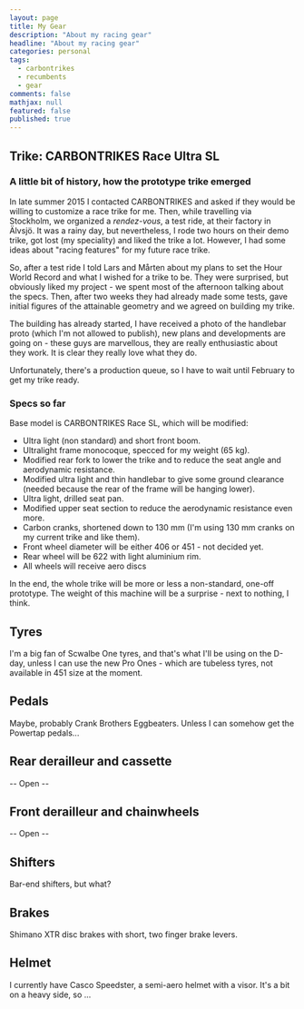 ```yaml
---
layout: page
title: My Gear
description: "About my racing gear"
headline: "About my racing gear"
categories: personal
tags: 
  - carbontrikes
  - recumbents
  - gear
comments: false
mathjax: null
featured: false
published: true
---
```


## Trike: CARBONTRIKES Race Ultra SL

### A little bit of history, how the prototype trike emerged

In late summer 2015 I contacted CARBONTRIKES and asked if they would be willing to customize a race trike for me. 
Then, while travelling via Stockholm, we organized a *rendez-vous*, a test ride, at their factory in Älvsjö.
It was a rainy day, but nevertheless, I rode two hours on their demo trike, got lost (my speciality) and liked the trike a lot.
However, I had some ideas about "racing features" for my future race trike.
 
So, after a test ride I told Lars and Mårten about my plans to set the Hour World Record and what I wished for a trike to be.
They were surprised, but obviously liked my project - we spent most of the afternoon talking about the specs. 
Then, after two weeks they had already made some tests, gave initial figures of the attainable geometry and we 
agreed on building my trike. 

The building has already started, I have received a photo of the handlebar proto (which I'm not allowed to publish),
new plans and developments are going on - these guys are marvellous, they are really enthusiastic about they work. 
It is clear they really love what they do. 

Unfortunately, there's a production queue, so I have to wait until February to get my trike ready.

### Specs so far

Base model is CARBONTRIKES Race SL, which will be modified:

* Ultra light (non standard) and short front boom.
* Ultralight frame monocoque, specced for my weight (65 kg).
* Modified rear fork to lower the trike and to reduce the seat angle and aerodynamic resistance.
* Modified ultra light and thin handlebar to give some ground clearance (needed because the rear of the frame will be hanging lower).
* Ultra light, drilled seat pan.
* Modified upper seat section to reduce the aerodynamic resistance even more.
* Carbon cranks, shortened down to 130 mm (I'm using 130 mm cranks on my current trike and like them).
* Front wheel diameter will be either 406 or 451 - not decided yet.
* Rear wheel will be 622 with light aluminium rim.
* All wheels will receive aero discs

In the end, the whole trike will be more or less a non-standard, one-off prototype. 
The weight of this machine will be a surprise - next to nothing, I think.

## Tyres

I'm a big fan of Scwalbe One tyres, and that's what I'll be using on the D-day, unless I can use the new 
Pro Ones - which are tubeless tyres, not available in 451 size at the moment.

## Pedals

Maybe, probably Crank Brothers Eggbeaters. Unless I can somehow get the Powertap pedals...

## Rear derailleur and cassette

 -- Open --

## Front derailleur and chainwheels

 -- Open --
 
## Shifters

Bar-end shifters, but what?

## Brakes

Shimano XTR disc brakes with short, two finger brake levers.

## Helmet

I currently have Casco Speedster, a semi-aero helmet with a visor. It's a bit on a heavy side, so ...




 
